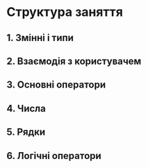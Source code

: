 # Структура заняття

## 1. Змінні і типи

## 2. Взаємодія з користувачем

## 3. Основні оператори

## 4. Числа

## 5. Рядки

## 6. Логічні оператори
